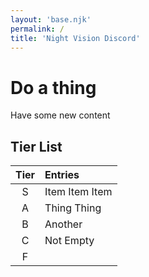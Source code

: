 ```yaml
---
layout: 'base.njk'
permalink: /
title: 'Night Vision Discord'
---
```


# Do a thing
Have some new content

## Tier List
| Tier | Entries        |
|:----:|:--------------|
| S    | Item Item Item |
| A    | Thing Thing |
| B    | Another |
| C    | Not Empty |
| F    |     |